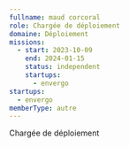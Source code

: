 ```yaml
---
fullname: maud corcoral
role: Chargée de déploiement
domaine: Déploiement
missions:
  - start: 2023-10-09
    end: 2024-01-15
    status: independent
    startups:
      - envergo
startups:
  - envergo
memberType: autre
---
```

Chargée de déploiement
